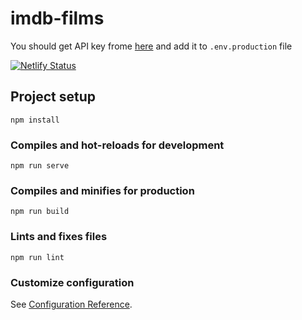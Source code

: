 # imdb-films

You should get API key frome [here](https://www.omdbapi.com/apikey.aspx) and add it to `.env.production` file

[![Netlify Status](https://api.netlify.com/api/v1/badges/7d8895bf-596d-4e68-9583-89272f340d2c/deploy-status)](https://app.netlify.com/sites/imdb-top100/deploys)

## Project setup

```
npm install
```

### Compiles and hot-reloads for development

```
npm run serve
```

### Compiles and minifies for production

```
npm run build
```

### Lints and fixes files

```
npm run lint
```

### Customize configuration

See [Configuration Reference](https://cli.vuejs.org/config/).
